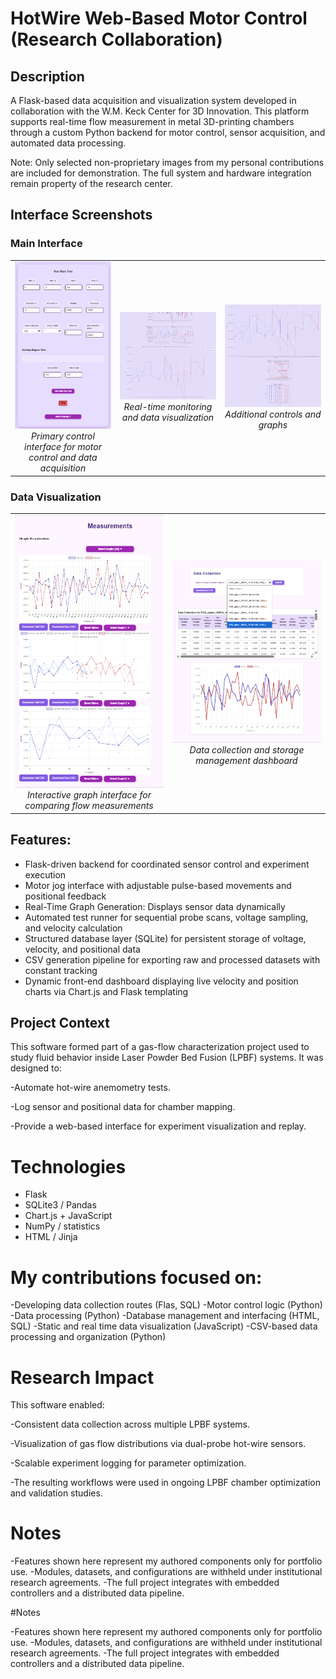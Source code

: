 <h1>HotWire Web-Based Motor Control (Research Collaboration)</h1>

<h2>Description</h2>
A Flask-based data acquisition and visualization system developed in collaboration with the W.M. Keck Center for 3D Innovation.
This platform supports real-time flow measurement in metal 3D-printing chambers through a custom Python backend for motor control, sensor acquisition, and automated data processing.

Note: Only selected non-proprietary images from my personal contributions are included for demonstration. The full system and hardware integration remain property of the research center.

## Interface Screenshots

### Main Interface
<table>
<tr>
<td width="33%" align="center">
<img src="test_options.png" alt="Main interface showing control panel" width="300"/>
<br>
<em>Primary control interface for motor control and data acquisition</em>
</td>
<td width="33%" align="center">
<img src="main_test.png" alt="Main interface showing control panel" width="300"/>
<br>
<em>Real-time monitoring and data visualization</em>
</td>
<td width="33%" align="center">
<img src="main_test2.png" alt="Extended view of main interface" width="300"/>
<br>
<em>Additional controls and graphs</em>
</td>
</tr>
</table>


### Data Visualization
<table>
<tr>
<td width="50%" align="center">
<img src="graph_comparison.png" alt="Data analysis and comparison view" width="400"/>
<br>
<em>Interactive graph interface for comparing flow measurements</em>
</td>
<td width="50%" align="center">
<img src="database.png" alt="Database management interface" width="400"/>
<br>
<em>Data collection and storage management dashboard</em>
</td>
</tr>
</table>

## Features:
- Flask-driven backend for coordinated sensor control and experiment execution
- Motor jog interface with adjustable pulse-based movements and positional feedback
- Real-Time Graph Generation: Displays sensor data dynamically
- Automated test runner for sequential probe scans, voltage sampling, and velocity calculation
- Structured database layer (SQLite) for persistent storage of voltage, velocity, and positional data
- CSV generation pipeline for exporting raw and processed datasets with constant tracking
- Dynamic front-end dashboard displaying live velocity and position charts via Chart.js and Flask templating

## Project Context
This software formed part of a gas-flow characterization project used to study fluid behavior inside Laser Powder Bed Fusion (LPBF) systems.
It was designed to:

-Automate hot-wire anemometry tests.

-Log sensor and positional data for chamber mapping.

-Provide a web-based interface for experiment visualization and replay.


# Technologies

- Flask
- SQLite3 / Pandas
- Chart.js + JavaScript
- NumPy / statistics
- HTML / Jinja



# My contributions focused on:

-Developing data collection routes (Flas, SQL)
-Motor control logic (Python)
-Data processing (Python)
-Database management and interfacing (HTML, SQL)
-Static and real time data visualization (JavaScript)
-CSV-based data processing and organization (Python)

# Research Impact

This software enabled:

-Consistent data collection across multiple LPBF systems.

-Visualization of gas flow distributions via dual-probe hot-wire sensors.

-Scalable experiment logging for parameter optimization.

-The resulting workflows were used in ongoing LPBF chamber optimization and validation studies.


# Notes

-Features shown here represent my authored components only for portfolio use.
-Modules, datasets, and configurations are withheld under institutional research agreements.
-The full project integrates with embedded controllers and a distributed data pipeline.

#Notes

-Features shown here represent my authored components only for portfolio use.
-Modules, datasets, and configurations are withheld under institutional research agreements.
-The full project integrates with embedded controllers and a distributed data pipeline.
